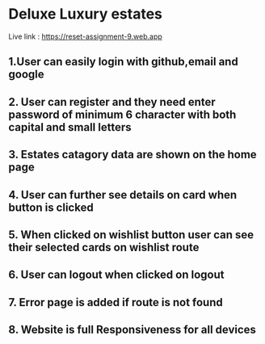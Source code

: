 # Deluxe Luxury estates

Live link : https://reset-assignment-9.web.app

## 1.User can easily login with github,email and google

## 2. User can register and they need enter password of minimum 6 character with both capital and small letters

## 3. Estates catagory data are shown on the home page

## 4. User can further see details on card when button is clicked

## 5. When clicked on wishlist button user can see their selected cards on wishlist route

## 6. User can logout when clicked on logout 

## 7. Error page is added if route is not found

## 8. Website is full Responsiveness for all devices
